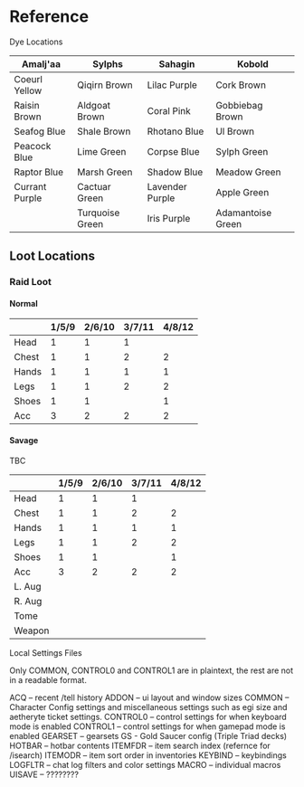 # Reference

Dye Locations

| Amalj'aa       | Sylphs          | Sahagin         | Kobold            |
| -------------- | --------------- | --------------- | ----------------- |
| Coeurl Yellow  | Qiqirn Brown    | Lilac Purple    | Cork Brown        |
| Raisin Brown   | Aldgoat Brown   | Coral Pink      | Gobbiebag Brown   |
| Seafog Blue    | Shale Brown     | Rhotano Blue    | Ul Brown          |
| Peacock Blue   | Lime Green      | Corpse Blue     | Sylph Green       |
| Raptor Blue    | Marsh Green     | Shadow Blue     | Meadow Green      |
| Currant Purple | Cactuar Green   | Lavender Purple | Apple Green       |
|                | Turquoise Green | Iris Purple     | Adamantoise Green |

## Loot Locations

### Raid Loot

#### Normal

|        |  1/5/9   |  2/6/10  |  3/7/11  |  4/8/12  |
| ------ | -------- | -------- | -------- | -------- |
| Head   |     1    |     1    |     1    |          |
| Chest  |     1    |     1    |     2    |     2    |
| Hands  |     1    |     1    |     1    |     1    |
| Legs   |     1    |     1    |     2    |     2    |
| Shoes  |     1    |     1    |          |     1    |
| Acc    |     3    |     2    |     2    |     2    |

#### Savage

TBC

|        |  1/5/9   |  2/6/10  |  3/7/11  |  4/8/12  |
| ------ | -------- | -------- | -------- | -------- |
| Head   |     1    |     1    |     1    |          |
| Chest  |     1    |     1    |     2    |     2    |
| Hands  |     1    |     1    |     1    |     1    |
| Legs   |     1    |     1    |     2    |     2    |
| Shoes  |     1    |     1    |          |     1    |
| Acc    |     3    |     2    |     2    |     2    |
| L. Aug |  
| R. Aug |
| Tome   |
| Weapon |

Local Settings Files

Only COMMON, CONTROL0 and CONTROL1 are in plaintext, the rest are not in a readable format.

ACQ – recent /tell history
ADDON – ui layout and window sizes
COMMON – Character Config settings and miscellaneous settings such as egi size and aetheryte ticket settings.
CONTROL0 – control settings for when keyboard mode is enabled
CONTROL1 – control settings for when gamepad mode is enabled
GEARSET – gearsets
GS - Gold Saucer config (Triple Triad decks)
HOTBAR – hotbar contents
ITEMFDR – item search index (refernce for /isearch)
ITEMODR – item sort order in inventories
KEYBIND – keybindings
LOGFLTR – chat log filters and color settings
MACRO – individual macros
UISAVE – ????????


